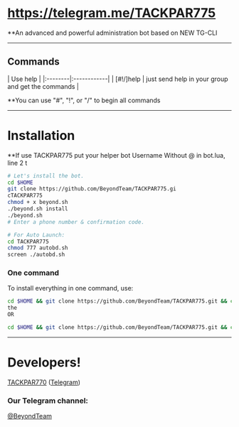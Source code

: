 # https://telegram.me/TACKPAR775

**An advanced and powerful administration bot based on NEW TG-CLI


* * *

## Commands

| Use help |
|:--------|:------------|
| [#!/]help | just send help in your group and get the commands |

**You can use "#", "!", or "/" to begin all commands

* * *

# Installation

**If use TACKPAR775 put your helper bot Username Without @ in bot.lua, line 
2
t
```sh
# Let's install the bot.
cd $HOME
git clone https://github.com/BeyondTeam/TACKPAR775.gi
cTACKPAR775
chmod + x beyond.sh
./beyond.sh install
./beyond.sh 
# Enter a phone number & confirmation code.

# For Auto Launch:
cd TACKPAR775
chmod 777 autobd.sh
screen ./autobd.sh
```
### One command
To install everything in one command, use:
```sh
cd $HOME && git clone https://github.com/BeyondTeam/TACKPAR775.git && cd TACKPAR775 && chmod +x beyond.sh && ./beyond.sh install && ./beyond.sh
the
OR

cd $HOME && git clone https://github.com/BeyondTeam/TACKPAR775.git && cd TACKPAR775 && chmod +x beyond.sh && ./beyond.sh install && chmod 777 autobd.sh && screen ./autobd.sh
```

* * *

# Developers!

[TACKPAR770](https://github.com/solid021) ([Telegram](https://telegram.me/TACKPAR770))

### Our Telegram channel:

[@BeyondTeam](https://telegram.me/BeyondTeam)

